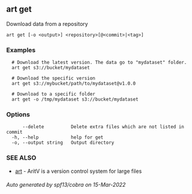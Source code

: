 ## art get

Download data from a repository

```
art get [-o <output>] <repository>[@<commit>|<tag>]
```

### Examples

```
  # Download the latest version. The data go to "mydataset" folder.
  art get s3://bucket/mydataset

  # Download the specific version
  art get s3://mybucket/path/to/mydataset@v1.0.0
  
  # Download to a specific folder
  art get -o /tmp/mydataset s3://bucket/mydataset
```

### Options

```
      --delete          Delete extra files which are not listed in commit
  -h, --help            help for get
  -o, --output string   Output directory
```

### SEE ALSO

* [art](art.md)	 - AritV is a version control system for large files

###### Auto generated by spf13/cobra on 15-Mar-2022
